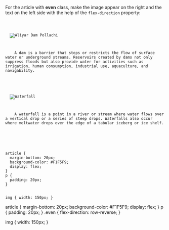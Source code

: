 For the article with
**even** class, make
the image appear on the right
and
the text on the left side
with the help of the
`flex-direction` property:

<codeblock language="css" type="exercise" testMode="fixedInput">
<code>
<panel language="html">
<article>
  <img src="aliyar-dam-pollachi.jpg" alt="Aliyar Dam Pollachi">
  <p>
    A dam is a barrier that stops or restricts the flow of surface water or underground streams. Reservoirs created by dams not only suppress floods but also provide water for activities such as irrigation, human consumption, industrial use, aquaculture, and navigability.
  </p>
</article>
<article class="even">
  <img src="waterfall.jpg" alt="Waterfall">
  <p>
    A waterfall is a point in a river or stream where water flows over a vertical drop or a series of steep drops. Waterfalls also occur where meltwater drops over the edge of a tabular iceberg or ice shelf.
  </p>
</article>
</panel>
<panel language="css">
article {
  margin-bottom: 20px;
  background-color: #F1F5F9;
  display: flex;
}
p {
  padding: 20px;
}

img {
  width: 150px;
}
</panel>
</code>

<solution>
article {
  margin-bottom: 20px;
  background-color: #F1F5F9;
  display: flex;
}
p {
  padding: 20px;
}
.even {
  flex-direction: row-reverse;
}

img {
  width: 150px;
}
</solution>
</codeblock>